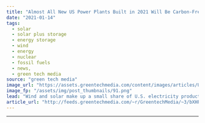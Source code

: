 ```yaml
---
title: "Almost All New US Power Plants Built in 2021 Will Be Carbon-Free"
date: "2021-01-14"
tags: 
  - solar
  - solar plus storage 
  - energy storage
  - wind
  - energy
  - nuclear
  - fossil fuels
  - news,
  - green tech media
source: "green tech media"
image_url: "https://assets.greentechmedia.com/content/images/articles/Utility_Scale_Solar_Plant_Farm_2_XL_Shutterstock.jpg"
image_fp: "/assets/img/post_thumbnails/91.png"
lead: "Wind and solar make up a small share of U.S. electricity production today, but they're poised to supply 70 percent of new power plant capacity built this year. That's not according to pro-solar activists or industry trade groups. It's the calculation ..."
article_url: "http://feeds.greentechmedia.com/~r/GreentechMedia/~3/bXHPHoWH53c/almost-all-new-us-power-plants-in-2021-will-be-carbon-free"
---
```


---
